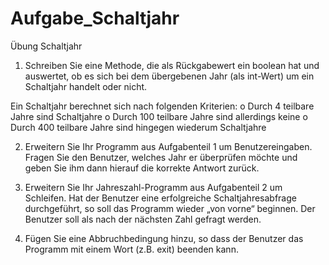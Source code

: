 # Aufgabe_Schaltjahr
Übung Schaltjahr


1.	Schreiben Sie eine Methode, die als Rückgabewert ein boolean hat und auswertet, ob es sich bei dem übergebenen Jahr (als int-Wert) um ein Schaltjahr handelt oder nicht.

Ein Schaltjahr berechnet sich nach folgenden Kriterien:
o	Durch 4 teilbare Jahre sind Schaltjahre
o	Durch 100 teilbare Jahre sind allerdings keine
o	Durch 400 teilbare Jahre sind hingegen wiederum Schaltjahre


2.	Erweitern Sie Ihr Programm aus Aufgabenteil 1 um Benutzereingaben. Fragen Sie den Benutzer, welches Jahr er überprüfen möchte und geben Sie ihm dann hierauf die korrekte Antwort zurück.

3.	Erweitern Sie Ihr Jahreszahl-Programm aus Aufgabenteil 2 um Schleifen. Hat der Benutzer eine erfolgreiche Schaltjahresabfrage durchgeführt, so soll das Programm wieder „von vorne“ beginnen. Der Benutzer soll als nach der nächsten Zahl gefragt werden.

4.	Fügen Sie eine Abbruchbedingung hinzu, so dass der Benutzer das Programm mit einem Wort (z.B. exit) beenden kann.
